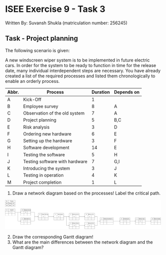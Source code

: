 # ISEE Exercise 9 - Task 3

Written By: Suvansh Shukla (matriculation number: 256245)

## Task - Project planning

The following scenario is given:

A new windscreen wiper system is to be implemented in future electric cars. In order for the system to be ready to function in time for the release date, many individual interdependent steps are necessary. You have already created a list of the required processes and listed them chronologically to enable an orderly process.

| Abbr. | Process                        | Duration | Depends on |
| ----- | ------------------------------ | -------- | ---------- |
| A     | Kick-Off                       | 1        |            | 
| B     | Employee survey                | 8        | A          |
| C     | Observation of the old system  | 7 	    | A          |
| D     | Project planning               | 5 	    | B,C        |
| E     | Risk analysis                  | 3 	    | D          |
| F     | Ordering new hardware          | 6 	    | E          |
| G     | Setting up the hardware        | 3 	    | F          |
| H     | Software development           | 14 	    | E          |
| I     | Testing the software           | 5 	    | H          |
| J     | Testing software with hardware | 7 	    | G,I        |
| K     | Introducing the system         | 3 	    | J          |
| L     | Testing in operation           | 4 	    | K          |
| M     | Project completion             | 1 	    | L          |

1. Draw a network diagram based on the processes! Label the critical path.

![network diagram](./precedence_diagram.svg)

2. Draw the corresponding Gantt diagram!
3. What are the main differences between the network diagram and the Gantt diagram?


